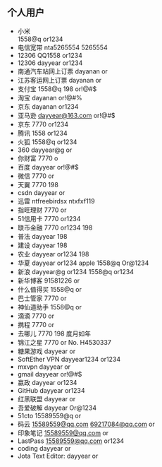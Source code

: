 ## 个人用户
- 小米  
1558@q or1234
- 电信宽带
nta5265554 5265554
- 12306
QQ1558 or1234
- 12306
dayyear or1234
- 南通汽车站网上订票
dayanan or
- 江苏客运网上订票
dayanan or
- 支付宝 
1558@q 198 or!@#$
- 淘宝
dayanan or!@#%
- 京东
dayanan or1234
- 亚马逊
dayyear@163.com or!@#$
- 京东
7770 or1234
- 腾讯 1558 or1234
- 火狐 1558@q or1234
- 360 dayyear@g or
- 你财富 7770 o
- 百度 dayyear or!@#$
- 微信 7770 or
- 天翼 7770 198
- csdn dayyear or
- 迅雷 ntfreebirdsx ntxfxf119
- 指旺理财 7770 or
- 51信用卡 7770 or1234
- 联币金融 7770 or1234 198
- 普法 dayyear 198
- 建设 dayyear 198
- 农业 dayyear or1234 198
- 华夏 dayyear or1234
apple 1558@q Or@1234
- 新浪 dayyear@g or1234
1558@q or1234
- 新华博客 91581226 or
- 什么值得买 1558@q or
- 巴士管家 7770 or
- 神仙道助手 1558@q or
- 滴滴 7770 or
- 携程 7770 or
- 去哪儿 7770 198 度月如年
- 锦江之星 7770 or
No. H4530337
- 糖果游戏 dayyear or
- SoftEther VPN dayyear1234 or1234
- mxvpn dayyear or
- gmail dayyear or!@#$
- 嬴政 dayyear or1234
- GitHub dayyear or1234
- 红黑联盟 dayyear or
- 吾爱破解 dayyear Or@1234
- 51cto 15589559@q or
- 码云 15589559@qq.com 69217084@qq.com or
- 印象笔记 15589559@qq.com or
- LastPass 15589559@qq.com or1234
- coding dayyear or
- Jota Text Editor: dayyear or

